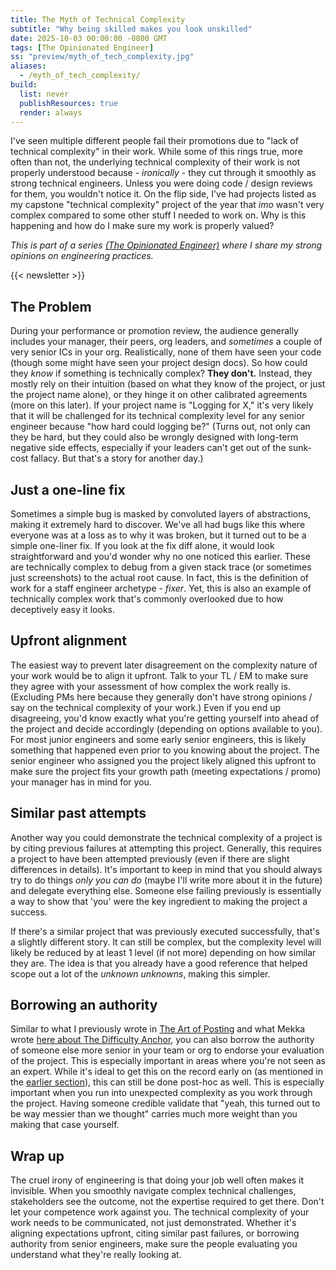 ```yaml
---
title: The Myth of Technical Complexity
subtitle: "Why being skilled makes you look unskilled"
date: 2025-10-03 00:00:00 -0800 GMT
tags: [The Opinionated Engineer]
ss: "preview/myth_of_tech_complexity.jpg"
aliases:
  - /myth_of_tech_complexity/
build:
  list: never
  publishResources: true
  render: always
---
```


I've seen multiple different people fail their promotions due to "lack of technical complexity" in their work. While some of this rings true, more often than not, the underlying technical complexity of their work is not properly understood because - _ironically_ - they cut through it smoothly as strong technical engineers. Unless you were doing code / design reviews for them, you wouldn't notice it. On the flip side, I've had projects listed as my capstone "technical complexity" project of the year that _imo_ wasn't very complex compared to some other stuff I needed to work on. Why is this happening and how do I make sure my work is properly valued?

_This is part of a series [(The Opinionated Engineer)](/blog/2025-05-04-the-opinionated-engineer/) where I share my strong opinions on engineering practices._

{{< newsletter >}}

## The Problem

During your performance or promotion review, the audience generally includes your manager, their peers, org leaders, and _sometimes_ a couple of very senior ICs in your org. Realistically, none of them have seen your code (though some might have seen your project design docs). So how could they _know_ if something is technically complex? **They don't.** Instead, they mostly rely on their intuition (based on what they know of the project, or just the project name alone), or they hinge it on other calibrated agreements (more on this later). If your project name is "Logging for X," it's very likely that it will be challenged for its technical complexity level for any senior engineer because "how hard could logging be?" (Turns out, not only can they be hard, but they could also be wrongly designed with long-term negative side effects, especially if your leaders can't get out of the sunk-cost fallacy. But that's a story for another day.)

## Just a one-line fix

Sometimes a simple bug is masked by convoluted layers of abstractions, making it extremely hard to discover. We've all had bugs like this where everyone was at a loss as to why it was broken, but it turned out to be a simple one-liner fix. If you look at the fix diff alone, it would look straightforward and you'd wonder why no one noticed this earlier. These are technically complex to debug from a given stack trace (or sometimes just screenshots) to the actual root cause. In fact, this is the definition of work for a staff engineer archetype - _fixer_. Yet, this is also an example of technically complex work that's commonly overlooked due to how deceptively easy it looks.

## Upfront alignment

The easiest way to prevent later disagreement on the complexity nature of your work would be to align it upfront. Talk to your TL / EM to make sure they agree with your assessment of how complex the work really is. (Excluding PMs here because they generally don't have strong opinions / say on the technical complexity of your work.) Even if you end up disagreeing, you'd know exactly what you're getting yourself into ahead of the project and decide accordingly (depending on options available to you). For most junior engineers and some early senior engineers, this is likely something that happened even prior to you knowing about the project. The senior engineer who assigned you the project likely aligned this upfront to make sure the project fits your growth path (meeting expectations / promo) your manager has in mind for you.

## Similar past attempts

Another way you could demonstrate the technical complexity of a project is by citing previous failures at attempting this project. Generally, this requires a project to have been attempted previously (even if there are slight differences in details). It's important to keep in mind that you should always try to do things _only you can do_ (maybe I'll write more about it in the future) and delegate everything else. Someone else failing previously is essentially a way to show that 'you' were the key ingredient to making the project a success.

If there's a similar project that was previously executed successfully, that's a slightly different story. It can still be complex, but the complexity level will likely be reduced by at least 1 level (if not more) depending on how similar they are. The idea is that you already have a good reference that helped scope out a lot of the _unknown unknowns_, making this simpler.

## Borrowing an authority

Similar to what I previously wrote in [The Art of Posting](/blog/2025-05-16-art-of-posting/#pre-read-from-subject-matter-experts) and what Mekka wrote [here about The Difficulty Anchor](https://mekka-tech.com/posts/2018-08-09-the-difficulty-anchor/), you can also borrow the authority of someone else more senior in your team or org to endorse your evaluation of the project. This is especially important in areas where you're not seen as an expert. While it's ideal to get this on the record early on (as mentioned in the [earlier section](#upfront-alignment)), this can still be done post-hoc as well. This is especially important when you run into unexpected complexity as you work through the project. Having someone credible validate that "yeah, this turned out to be way messier than we thought" carries much more weight than you making that case yourself.

## Wrap up

The cruel irony of engineering is that doing your job well often makes it invisible. When you smoothly navigate complex technical challenges, stakeholders see the outcome, not the expertise required to get there. Don't let your competence work against you. The technical complexity of your work needs to be communicated, not just demonstrated. Whether it's aligning expectations upfront, citing similar past failures, or borrowing authority from senior engineers, make sure the people evaluating you understand what they're really looking at.